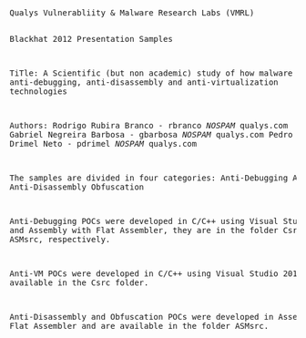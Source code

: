 <html xmlns="http://www.w3.org/1999/xhtml" xml:lang="en" lang="en">
<head>
<title>README</title>
</head>
<body>
<pre>
Qualys Vulnerabliity & Malware Research Labs (VMRL)

Blackhat 2012 Presentation Samples

TiTle: 	A Scientific (but non academic) study of how malware employs anti-debugging,
		anti-disassembly and anti-virtualization technologies

Authors: Rodrigo Rubira Branco  - rbranco *NOSPAM* qualys.com
		 Gabriel Negreira Barbosa - gbarbosa *NOSPAM* qualys.com
		 Pedro Drimel Neto - pdrimel *NOSPAM* qualys.com

The samples are divided in four categories:
	Anti-Debugging
	Anti-VM
	Anti-Disassembly
	Obfuscation
		 
Anti-Debugging POCs were developed in C/C++ using Visual Studio 2010 and Assembly
with Flat Assembler, they are in the folder Csrc and ASMsrc, respectively.

Anti-VM POCs were developed in C/C++ using Visual Studio 2010 and is available in the
Csrc folder.

Anti-Disassembly and Obfuscation POCs were developed in Assembly with Flat Assembler and
are available in the folder ASMsrc.

</pre>
</body>
</html>